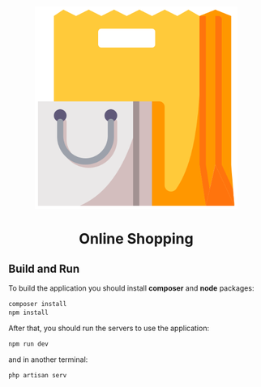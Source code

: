 <p
    align="center"
    style="text-align: center">
    <img src="storage/app/public/shopping-bag.png" style="width: 400px;hieght:200px">
</p>

<h1 style="text-align: center;">Online Shopping</h1>

## Build and Run

To build the application you should install **composer** and **node** packages:

```bash
composer install
npm install
```

After that, you should run the servers to use the application:

```bash
npm run dev
```

and in another terminal:

```bash
php artisan serv
```
